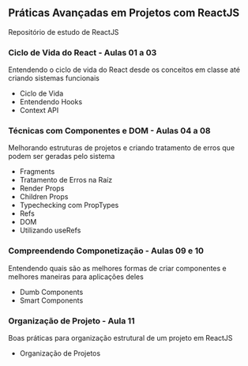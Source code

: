 ## Práticas Avançadas em Projetos com ReactJS

Repositório de estudo de ReactJS

### Ciclo de Vida do React - Aulas 01 a 03

Entendendo o ciclo de vida do React desde os conceitos em classe até criando sistemas funcionais

- Ciclo de Vida
- Entendendo Hooks
- Context API

### Técnicas com Componentes e DOM - Aulas 04 a 08

Melhorando estruturas de projetos e criando tratamento de erros que podem ser geradas pelo sistema

- Fragments
- Tratamento de Erros na Raíz
- Render Props
- Children Props
- Typechecking com PropTypes
- Refs
- DOM
- Utilizando useRefs

### Compreendendo Componetização - Aulas 09 e 10

Entendendo quais são as melhores formas de criar componentes e melhores maneiras para aplicações deles

- Dumb Components
- Smart Components

### Organização de Projeto - Aula 11

Boas práticas para organização estrutural de um projeto em ReactJS

- Organização de Projetos
